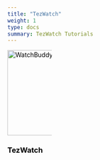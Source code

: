 ```yaml
---
title: "TezWatch"
weight: 1
type: docs
summary: TezWatch Tutorials
---
```


<style>
	.grid {
		display: grid;
		grid-template-columns: repeat(4, auto);
		grid-column-gap: 4px
	}

	.grid a {
		color: black;
		text-align: left;
	}

	.grid img {
		max-width: 100px;
		min-width: 40px;
		width: 20vw
	}
	.grid .link {
		transition: 0.2s
	}

	.grid .link:hover {
		transform: scale(1.1)
	}
</style>

<div class="grid" align="center" >
  <a href="tutorials/" >
	<div class="link" style="display: inline-block">
		<img src="/watchbuddy.png" alt="WatchBuddy"/>
		<div><h3><b>TezWatch</b></h3></div>
	</div>
  </a>
</div>